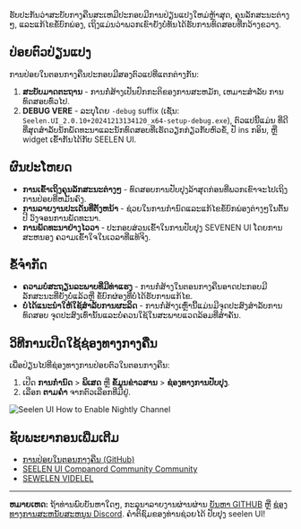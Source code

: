 ຮັບປະກັນວ່າສະບັບກາງຄືນສະເຫມີປະກອບມີການປ່ຽນແປງໃຫມ່ຫຼ້າສຸດ, ຄຸນລັກສະນະຕ່າງໆ, ແລະແກ້ໄຂຂໍ້ບົກພ່ອງ,
ເຖິງແມ່ນວ່າພວກເຂົາຍັງບໍ່ທັນໄດ້ຮັບການທົດສອບທີ່ກວ້າງຂວາງ.

## ປ່ອຍຕົວປ່ຽນແປງ

ການປ່ອຍໃນຕອນກາງຄືນປະກອບມີສອງຕົວແປທີ່ແຕກຕ່າງກັນ:

1. **ສະບັບມາດຕະຖານ** - ການກໍ່ສ້າງເປັນປົກກະຕິຂອງການສະຫມັກ, ເຫມາະສໍາລັບ ການທົດສອບທົ່ວໄປ.
2. **DEBUG VERE** - ລະບຸໂດຍ `-debug` suffix (ເຊັ່ນ:
   `Seelen.UI_2.0.10+20241213134120_x64-setup-debug.exe`), ຕົວແປນີ້ແມ່ນ
   ທີ່ດີທີ່ສຸດສໍາລັບນັກພັດທະນາແລະນັກທົດສອບທີ່ເຮັດວຽກກ່ຽວກັບຫົວຂໍ້, ປັ ins ກອິນ, ຫຼື widget ເຂົ້າກັນໄດ້ກັບ
   SEELEN UI.

## ຜົນປະໂຫຍດ

- **ການເຂົ້າເຖິງຄຸນລັກສະນະຕ່າງໆ** - ທົດສອບການປັບປຸງລ້າສຸດກ່ອນທີ່ພວກເຂົາຈະໄປເຖິງ ການປ່ອຍທີ່ຫມັ້ນຄົງ.
- **ການລາຍງານປະເດັນທີ່ຕັ້ງຫນ້າ** - ຊ່ວຍໃນການກໍານົດແລະແກ້ໄຂຂໍ້ບົກພ່ອງຕ່າງໆໃນຕົ້ນປີ ວົງຈອນການພັດທະນາ.
- **ການພັດທະນາຢ່າງໄວວາ** - ປະກອບສ່ວນເຂົ້າໃນການປັບປຸງ SEVENEN UI ໂດຍການສະຫນອງ
  ຄວາມເຂົ້າໃຈໃນເວລາທີ່ແທ້ຈິງ.

## ຂໍ້ຈໍາກັດ

- **ຄວາມບໍ່ສະຖຽນລະພາບທີ່ມີທ່າແຮງ** - ການກໍ່ສ້າງໃນຕອນກາງຄືນອາດປະກອບມີລັກສະນະທີ່ຍັງບໍ່ແລ້ວຫຼື
  ຂໍ້ບົກຜ່ອງທີ່ບໍ່ໄດ້ຮັບການແກ້ໄຂ.
- **ບໍ່ໄດ້ແນະນໍາໃຫ້ໃຊ້ສໍາລັບການຜະລິດ** - ການກໍ່ສ້າງເຫຼົ່ານີ້ແມ່ນມີຈຸດປະສົງສໍາລັບການທົດສອບ
  ຈຸດປະສົງເທົ່ານັ້ນແລະບໍ່ຄວນໃຊ້ໃນສະພາບແວດລ້ອມທີ່ສໍາຄັນ.

## ວິທີການເປີດໃຊ້ຊ່ອງທາງກາງຄືນ

ເພື່ອປ່ຽນໄປທີ່ຊ່ອງທາງການປ່ອຍຕົວໃນຕອນກາງຄືນ:

1. ເປີດ **ການກໍານົດ** > **ພິເສດ** ຫຼື **ຂໍ້ມູນຂ່າວສານ** > **ຊ່ອງທາງການປັບປຸງ**.
2. ເລືອກ **ຕາມຄ່ໍາ** ຈາກຕົວເລືອກທີ່ມີຢູ່.

![Seelen UI How to Enable Nightly Channel](https://github.com/user-attachments/assets/ae88aeac-98cc-4424-a9e7-fb59740b694e)

## ຊັບພະຍາກອນເພີ່ມເຕີມ

- [ການປ່ອຍໃນຕອນກາງຄືນ (GitHub)](https://github.com/eythaann/Seelen-UI/releases/tag/nightly)
- [SEELEN UI Companord Community Community](https://discord.gg/ABfASx5ZAJ)
- [SEWELEN VIDELEL](https://seelen.io)

---

**ຫມາຍເຫດ:** ຖ້າທ່ານພົບບັນຫາໃດໆ, ກະລຸນາລາຍງານຜ່ານຜ່ານ
[ບັນຫາ GITHUB](https://github.com/eythaann/Seelen-UI/issues) ຫຼື
[ຊ່ອງທາງການສະຫນັບສະຫນູນ Discord](https://discord.gg/ABfASx5ZAJ). ຄໍາຕິຊົມຂອງທ່ານຊ່ວຍໄດ້
ປັບປຸງ seelen UI!

